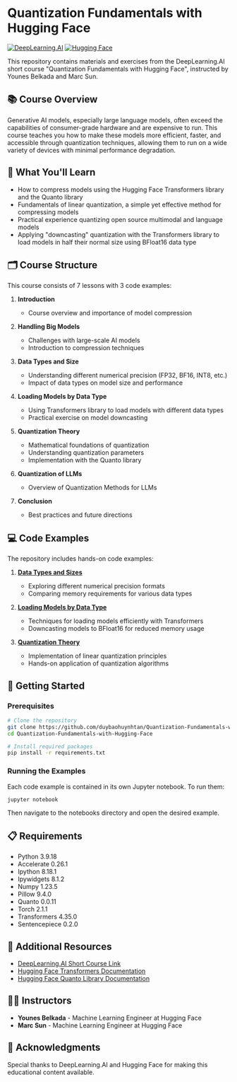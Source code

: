 # Quantization Fundamentals with Hugging Face

[![DeepLearning.AI](https://img.shields.io/badge/DeepLearning.AI-Short%20Course-blue)](https://www.deeplearning.ai/short-courses/quantization-fundamentals-with-hugging-face)
[![Hugging Face](https://img.shields.io/badge/Hugging%20Face-Transformer-yellow)](https://huggingface.co)

This repository contains materials and exercises from the DeepLearning.AI short course "Quantization Fundamentals with Hugging Face", instructed by Younes Belkada and Marc Sun.

## 📚 Course Overview

Generative AI models, especially large language models, often exceed the capabilities of consumer-grade hardware and are expensive to run. This course teaches you how to make these models more efficient, faster, and accessible through quantization techniques, allowing them to run on a wide variety of devices with minimal performance degradation.

## 🎯 What You'll Learn

- How to compress models using the Hugging Face Transformers library and the Quanto library
- Fundamentals of linear quantization, a simple yet effective method for compressing models
- Practical experience quantizing open source multimodal and language models
- Applying "downcasting" quantization with the Transformers library to load models in half their normal size using BFloat16 data type

## 🗂️ Course Structure

This course consists of 7 lessons with 3 code examples:

1. **Introduction**
   - Course overview and importance of model compression

2. **Handling Big Models**
   - Challenges with large-scale AI models
   - Introduction to compression techniques

3. **Data Types and Size**
   - Understanding different numerical precision (FP32, BF16, INT8, etc.)
   - Impact of data types on model size and performance

4. **Loading Models by Data Type**
   - Using Transformers library to load models with different data types
   - Practical exercise on model downcasting

5. **Quantization Theory**
   - Mathematical foundations of quantization
   - Understanding quantization parameters
   - Implementation with the Quanto library

6. **Quantization of LLMs**
   - Overview of Quantization Methods for LLMs

7. **Conclusion**
   - Best practices and future directions

## 💻 Code Examples

The repository includes hands-on code examples:

1. [**Data Types and Sizes**](https://github.com/duybaohuynhtan/Quantization-Fundamentals-with-Hugging-Face/tree/master/03.%20Data%20Types%20and%20Sizes)
   - Exploring different numerical precision formats
   - Comparing memory requirements for various data types

2. [**Loading Models by Data Type**](https://github.com/duybaohuynhtan/Quantization-Fundamentals-with-Hugging-Face/tree/master/04.%20Loading%20Models%20by%20data%20type)
   - Techniques for loading models efficiently with Transformers
   - Downcasting models to BFloat16 for reduced memory usage

3. [**Quantization Theory**](https://github.com/duybaohuynhtan/Quantization-Fundamentals-with-Hugging-Face/tree/master/05.%20Quantization%20Theory)
   - Implementation of linear quantization principles
   - Hands-on application of quantization algorithms

## 🚀 Getting Started

### Prerequisites

```bash
# Clone the repository
git clone https://github.com/duybaohuynhtan/Quantization-Fundamentals-with-Hugging-Face.git
cd Quantization-Fundamentals-with-Hugging-Face

# Install required packages
pip install -r requirements.txt
```

### Running the Examples

Each code example is contained in its own Jupyter notebook. To run them:

```bash
jupyter notebook
```

Then navigate to the notebooks directory and open the desired example.

## 📋 Requirements

- Python 3.9.18
- Accelerate 0.26.1
- Ipython 8.18.1
- Ipywidgets 8.1.2
- Numpy 1.23.5
- Pillow 9.4.0
- Quanto 0.0.11
- Torch 2.1.1
- Transformers 4.35.0
- Sentencepiece 0.2.0

## 🔗 Additional Resources

- [DeepLearning.AI Short Course Link](https://www.deeplearning.ai/short-courses/quantization-fundamentals-with-hugging-face)
- [Hugging Face Transformers Documentation](https://huggingface.co/docs/transformers/index)
- [Hugging Face Quanto Library Documentation](https://huggingface.co/docs/transformers/v4.46.2/en/quantization/quanto)

## 👨‍🏫 Instructors

- **Younes Belkada** - Machine Learning Engineer at Hugging Face
- **Marc Sun** - Machine Learning Engineer at Hugging Face

## 🙏 Acknowledgments

Special thanks to DeepLearning.AI and Hugging Face for making this educational content available.